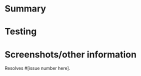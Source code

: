# Summary
<!-- A description of the changes made by this PR. -->

# Testing <!-- (if applicable) -->
<!--
	Describe what changes have automated tests and what changes don't. If changes lack automated tests, please describe how it can be verified that changes made by this pull request work as expected.
-->

# Screenshots/other information
<!--
	If applicable, please include screenshots/screen recordings/other information that may help contributors review this pull request.
-->


Resolves #[issue number here].

